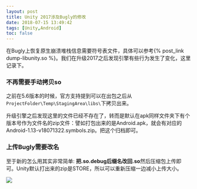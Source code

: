 ```yaml
---
layout: post
title: Unity 2017涉及Bugly的修改
date: 2018-07-15 13:49:42
tags: [Unity,Android]
toc: false
---
```


在Bugly上恢复原生崩溃堆栈信息需要符号表文件，具体可以参考{% post_link dump-libunity.so %}。我们在升级2017之后发现引擎有些行为发生了变化，这里记录下。

<!--more-->

### 不再需要手动拷贝so

之前在5.6版本的时候，官方支持[](https://support.unity3d.com/hc/zh-cn/articles/115000177543)提到可以在出包之后从`ProjectFolder\Temp\StagingArea\libs\`下拷贝出来。

升级引擎之后发现这里的文件已经不存在了，转而是默认在apk同样文件夹下有个版本号作为文件名的zip文件：譬如打包出来的是Android.apk，就会有对应的Android-1.13-v18071322.symbols.zip。把这个归档即可。

### 上传Bugly需要改名

至于新的怎么用其实非常简单: **把.so.debug后缀名改回.so**然后压缩包上传即可。Unity默认打出来的zip是STORE，所以可以重新压缩一边减小上传大小。

![](/images/bugly_2017.jpg)